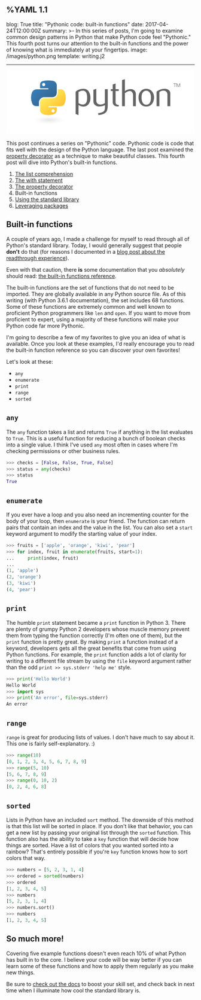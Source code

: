 %YAML 1.1
---
blog: True
title: "Pythonic code: built-in functions"
date: 2017-04-24T12:00:00Z
summary: >-
  In this series of posts,
  I'm going to examine common design patterns
  in Python
  that make Python code feel "Pythonic."
  This fourth post turns our attention
  to the built-in functions
  and the power of knowing what is immediately
  at your fingertips.
image: /images/python.png
template: writing.j2

---
<img class='book' src='/images/python.png'>

This post continues a series
on "Pythonic" code.
Pythonic code is code
that fits well
with the design
of the Python language.
The last post examined the
[property decorator](/2017/pythonic-code-the-property-decorator.html)
as a technique to make beautiful classes.
This fourth post will dive into Python's built-in functions.

1. [The list comprehension](/2017/pythonic-code-the-list-comprehension.html)
2. [The with statement](/2017/pythonic-code-the-with-statement.html)
3. [The property decorator](/2017/pythonic-code-the-property-decorator.html)
4. Built-in functions
5. [Using the standard library](/2017/pythonic-code-using-standard-library.html)
6. [Leveraging packages](/2017/pythonic-code-leveraging-packages.html)

## Built-in functions

A couple of years ago,
I made a challenge for myself
to read through all of Python's standard library.
Today,
I would generally suggest that people **don't** do that
(for reasons I documented
in a [blog post about the readthrough experience](/2016/readthrough-python-standard-library.html)).

Even with that caution,
there **is** some documentation
that you *absolutely* should read:
[the built-in functions reference](https://docs.python.org/3/library/functions.html).

The built-in functions are the set
of functions that do not need to be imported.
They are globally available
in any Python source file.
As of this writing
(with Python 3.6.1 documentation),
the set includes 68 functions.
Some of these functions are extremely common
and well known to proficient Python programmers
like `len` and `open`.
If you want to move
from proficient to expert,
using a majority
of these functions
will make your Python code far more Pythonic.

I'm going to describe a few of my favorites
to give you an idea
of what is available.
Once you look at these examples,
I'd really encourage you to read
the built-in function reference
so you can discover your own favorites!

Let's look at these:

* `any`
* `enumerate`
* `print`
* `range`
* `sorted`

## `any`

The `any` function takes a list
and returns `True`
if anything in the list evaluates to `True`.
This is a useful function
for reducing a bunch
of boolean checks
into a single value.
I think I've used `any` most often in cases
where I'm checking permissions
or other business rules.

```python
>>> checks = [False, False, True, False]
>>> status = any(checks)
>>> status
True
```

## `enumerate`

If you ever have a loop
and you also need an incrementing counter
for the body of your loop,
then `enumerate` is your friend.
The function can return pairs
that contain an index
and the value
in the list.
You can also set a `start` keyword argument
to modify the starting value of your index.

```python
>>> fruits = ['apple', 'orange', 'kiwi', 'pear']
>>> for index, fruit in enumerate(fruits, start=1):
...     print(index, fruit)
...
(1, 'apple')
(2, 'orange')
(3, 'kiwi')
(4, 'pear')
```

## `print`

The humble `print` statement became a `print` function
in Python 3.
There are plenty
of grumpy Python 2 developers
whose muscle memory
prevent them from typing the function correctly
(I'm often one of them),
but the `print` function is pretty great.
By making `print` a function instead of a keyword,
developers gets all the great benefits
that come from using Python functions.
For example,
the `print` function adds a lot of clarity
for writing to a different file stream
by using the `file` keyword argument
rather than the odd `print >> sys.stderr 'help me'` style.

```python
>>> print('Hello World')
Hello World
>>> import sys
>>> print('An error', file=sys.stderr)
An error
```

## `range`

`range` is great for producing lists of values.
I don't have much to say about it.
This one is fairly self-explanatory. :)

```python
>>> range(10)
[0, 1, 2, 3, 4, 5, 6, 7, 8, 9]
>>> range(5, 10)
[5, 6, 7, 8, 9]
>>> range(0, 10, 2)
[0, 2, 4, 6, 8]
```

## `sorted`

Lists in Python have an included `sort` method.
The downside of this method is that this list will be sorted
in place.
If you don't like that behavior,
you can get a new list
by passing your original list
through the `sorted` function.
This function also has the ability
to take a `key` function
that will decide how things are sorted.
Have a list of colors that you wanted sorted
into a rainbow?
That's entirely possible
if you're `key` function knows how to sort colors
that way.

```python
>>> numbers = [5, 2, 3, 1, 4]
>>> ordered = sorted(numbers)
>>> ordered
[1, 2, 3, 4, 5]
>>> numbers
[5, 2, 3, 1, 4]
>>> numbers.sort()
>>> numbers
[1, 2, 3, 4, 5]
```

## So much more!

Covering five example functions doesn't even reach 10%
of what Python has built in to the core.
I believe your code will be way better
if you can learn some of these functions
and how to apply them regularly
as you make new things.

Be sure to
[check out the docs](https://docs.python.org/3/library/functions.html)
to boost your skill set,
and check back in next time
when I illuminate
how cool the standard library is.
